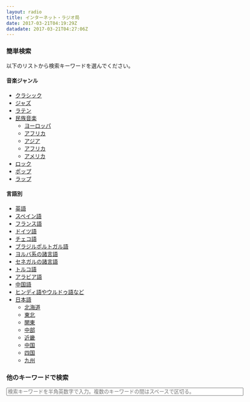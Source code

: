 ```yaml
---
layout: radio
title: インターネット・ラジオ局
date: 2017-03-21T04:19:29Z
datadate: 2017-03-21T04:27:06Z
---
```

### 簡単検索
以下のリストから検索キーワードを選んでください。
#### 音楽ジャンル
- [クラシック](https://guskant.github.io/accessible/radiosearch.html?query=classique)
- [ジャズ](https://guskant.github.io/accessible/radiosearch.html?query=jazz)
- [ラテン](https://guskant.github.io/accessible/radiosearch.html?query=latin)
- [民族音楽](https://guskant.github.io/accessible/radiosearch.html?query=folklore)
  - [ヨーロッパ](https://guskant.github.io/accessible/radiosearch.html?query=folklore+europe)
  - [アフリカ](https://guskant.github.io/accessible/radiosearch.html?query=folklore+africa)
  - [アジア](https://guskant.github.io/accessible/radiosearch.html?query=folklore+asia)
  - [アフリカ](https://guskant.github.io/accessible/radiosearch.html?query=folklore+africa)
  - [アメリカ](https://guskant.github.io/accessible/radiosearch.html?query=folklore+america)
- [ロック](https://guskant.github.io/accessible/radiosearch.html?query=rock)
- [ポップ](https://guskant.github.io/accessible/radiosearch.html?query=pop)
- [ラップ](https://guskant.github.io/accessible/radiosearch.html?query=rap)

#### 言語別
- [英語](https://guskant.github.io/accessible/radiosearch.html?query=english)
- [スペイン語](https://guskant.github.io/accessible/radiosearch.html?query=espanol)
- [フランス語](https://guskant.github.io/accessible/radiosearch.html?query=francais)
- [ドイツ語](https://guskant.github.io/accessible/radiosearch.html?query=deutsch)
- [チェコ語](https://guskant.github.io/accessible/radiosearch.html?query=czech)
- [ブラジルポルトガル語](https://guskant.github.io/accessible/radiosearch.html?query=portuguesdobrasil)
- [ヨルバ系の諸言語](https://guskant.github.io/accessible/radiosearch.html?query=yoruba)
- [セネガルの諸言語](https://guskant.github.io/accessible/radiosearch.html?query=senegalais)
- [トルコ語](https://guskant.github.io/accessible/radiosearch.html?query=toruko)
- [アラビア語](https://guskant.github.io/accessible/radiosearch.html?query=arabic)
- [中国語](https://guskant.github.io/accessible/radiosearch.html?query=zhongwen)
- [ヒンディ語やウルドゥ語など](https://guskant.github.io/accessible/radiosearch.html?query=desi)
- [日本語](https://guskant.github.io/accessible/radiosearch.html?query=nihongo)
    - [北海道](https://guskant.github.io/accessible/radiosearch.html?query=nihongo+hokkaido)
    - [東北](https://guskant.github.io/accessible/radiosearch.html?query=nihongo+touhoku)
    - [関東](https://guskant.github.io/accessible/radiosearch.html?query=nihongo+kantou)
    - [中部](https://guskant.github.io/accessible/radiosearch.html?query=nihongo+tyuubu)
    - [近畿](https://guskant.github.io/accessible/radiosearch.html?query=nihongo+kinki)
    - [中国](https://guskant.github.io/accessible/radiosearch.html?query=nihongo+tyuugoku)
    - [四国](https://guskant.github.io/accessible/radiosearch.html?query=nihongo+sikoku)
    - [九州](https://guskant.github.io/accessible/radiosearch.html?query=nihongo+kyuusyuu)

### 他のキーワードで検索
<form action="/accessible/radiosearch.html" method="get">
  <input type="text" id="search-box" size="75" name="query" placeholder="検索キーワードを半角英数字で入力。複数のキーワードの間はスペースで区切る。">
</form>

